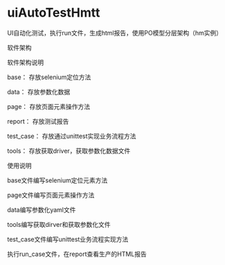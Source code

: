 # uiAutoTestHmtt
UI自动化测试，执行run文件，生成html报告，使用PO模型分层架构（hm实例）

软件架构

软件架构说明

base： 存放selenium定位方法

data： 存放参数化数据

page： 存放页面元素操作方法

report： 存放测试报告

test_case： 存放通过unittest实现业务流程方法

tools： 存放获取driver，获取参数化数据文件

使用说明

base文件编写selenium定位元素方法

page文件编写页面元素操作方法

data编写参数化yaml文件

tools编写获取dirver和获取参数化文件

test_case文件编写unittest业务流程实现方法

执行run_case文件，在report查看生产的HTML报告

